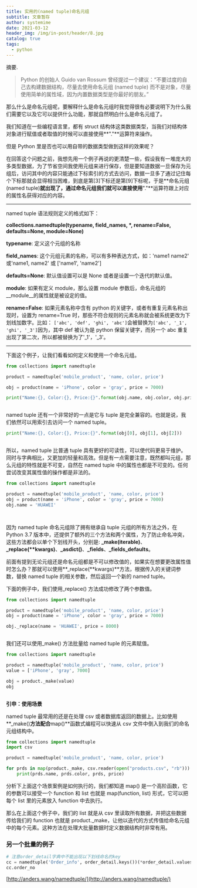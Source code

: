 ```yaml
---
title: 实用的(named tuple)命名元组
subtitle: 文章暂存
author: systemime
date: 2021-03-12
header_img: /img/in-post/header/8.jpg
catalog: true
tags:
  - python
---
```

摘要.

<!-- more -->
> Python 的创始人 Guido van Rossum 曾经提过一个建议：“不要过度的自己去构建数据结构，尽量去使用命名元组 (named tuple) 而不是对象，尽量使用简单的属性域，因为内置数据类型是你最好的朋友。”

那么什么是命名元组呢，要解释什么是命名元组时我觉得很有必要说明下为什么我们需要它以及它可以提供什么功能，那就自然明白什么是命名元组了。

我们知道在一些编程语言里，都有 struct 结构体这类数据类型，当我们对结构体对象进行赋值或者取值的时候可以直接使用**"."**运算符来操作。

但是 Python 里是否也可以用自带的数据类型做到这样的效果呢？

在回答这个问题之前，我想先用一个例子再说的更清楚一些，假设我有一堆庞大的多类型数据，为了节省空间我使用元组来进行保存，但是要知道数据一旦保存为元组后，访问其中的内容只能通过下标索引的方式去访问，数据一旦多了通过记住每个下标那就会显得相当困难，到底是第\[3]下标还是第\[9]下标呢，于是**命名元组 (named tuple)**就出现了，通过命名元组我们就可以直接使用**"."**运算符跟上对应的属性名获得对应的内容。

* * *

named tuple 语法规则定义的格式如下：

**collections.namedtuple(typename, field_names, \*, rename=False, defaults=None, module=None)**

**typename**: 定义这个元组的名称

**field_names**: 这个元组元素的名称，可以有多种表达方式，如：'name1 name2' 或'name1, name2' 或 \['name1', 'name2']

**defaults=None**: 默认值设置可以是 None 或者是设置一个迭代的默认值。

**module**: 如果有定义 module，那么设置 module 参数后，命名元组的\_\_module\_\_的属性就是被设定的值。

**rename=False**: 如果元素名称中含有 python 的关键字，或者有重复元素名称出现时，设置为 rename=True 时，那些不符合规则的元素名称就会被系统更改为下划线加数字。比如： `['abc', 'def', 'ghi', 'abc']`会被替换为`['abc', '_1', 'ghi', '_3']`因为，其中 def 被认为是 python 保留关键字，而另一个 abc 重复出现了第二次，所以都被替换为了'\_1'，'\_3'。

* * *

下面这个例子，让我们看看如何定义和使用一个命名元组。

```python
from collections import namedtuple  

product = namedtuple('mobile_product', 'name, color, price')  

obj = product(name = 'iPhone', color = 'gray', price = 7000)  

print("Name:{}, Color:{}, Price:{}".format(obj.name, obj.color, obj.price))



```

named tuple 还有一个非常好的一点是它与 tuple 是完全兼容的。也就是说，我们依然可以用索引去访问一个 named tuple。

```python
print("Name:{}, Color:{}, Price:{}".format(obj[0], obj[1], obj[2]))



```

所以，named tuple 比普通 tuple 具有更好的可读性，可以使代码更易于维护。同时与字典相比，又更加的轻量和高效。但是有一点需要注意，既然都叫元组，那么元组的特性就是不可变，自然在 named tuple 中的属性也都是不可变的。任何尝试改变其属性值的操作都是非法的。

```python
from collections import namedtuple

product = namedtuple('mobile_product', 'name, color, price')  
obj = product(name = 'iPhone', color = 'gray', price = 7000)  
obj.name = 'HUAWEI'




```

因为 named tuple 命名元组除了拥有继承自 tuple 元组的所有方法之外，在 Python 3.7 版本中，还提供了额外的三个方法和两个属性，为了防止命名冲突，这些方法都会以单个下划线开头，分别是: **\_make(iterable)**、**\_replace(\*\*kwargs)**、**\_asdict()**、**\_fields**、**\_fields_defaults**。

前面有提到无论元组还是命名元组都是不可以修改值的，如果实在想要更改属性值时怎么办？那就可以使用**\_replace(\*\*kwargs)**方法，根据传入的关键词参数，替换 named tuple 的相关参数，然后返回一个新的 named tuple。

下面的例子中，我们使用\_replace() 方法成功修改了两个参数值。

```python
from collections import namedtuple

product = namedtuple('mobile_product', 'name, color, price')  
obj = product(name = 'iPhone', color = 'gray', price = 7000)  

obj._replace(name = 'HUAWEI', price = 8000)



```

我们还可以使用\_make() 方法批量给 named tuple 的元素赋值。

```python
from collections import namedtuple

product = namedtuple('mobile_product', 'name, color, price')  
value = ['iPhone', 'gray', 7000]  

obj = product._make(value)  
obj



```

**引申：使用场景**

named tuple 最常用的还是在处理 csv 或者数据库返回的数据上。比如使用**\_make()**方法配合**map()**函数式编程可以快速从 csv 文件中倒入到我们的命名元组结构中。

```python
from collections import namedtuple  
import csv

product = namedtuple('mobile_product', 'name, color, price')

for prds in map(product._make, csv.reader(open("products.csv", "rb"))):  
    print(prds.name, prds.color, prds, price)
```

分析下上面这个场景案例是如何执行的，我们都知道 map() 是一个高阶函数，它的参数可以接受一个 function 和 list 也就是 map(function, list) 形式，它可以把每个 list 里的元素放入 function 中去执行。

那么在上面这个例子中，我们的 list 就是从 csv 里读取所有数据，并把这些数据传给我们的 function 也就是 product.\_make，让他以迭代的方式传值给命名元组中的每个元素。这种方法在处理大批量数据时定义数据结构时非常有用。

### 另一个批量的例子

```python
# 注意order_detail字典中不能出现以下划线命名的key
cc = namedtuple('Order_info', order_detail.keys())(*order_detail.values())
cc.order_no
```

 [http://anders.wang/namedtuple/](http://anders.wang/namedtuple/)
